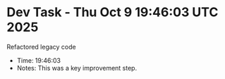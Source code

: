 # Dev Task - Thu Oct  9 19:46:03 UTC 2025
Refactored legacy code
- Time: 19:46:03
- Notes: This was a key improvement step.
